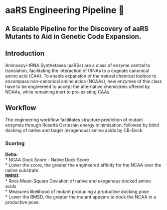 # aaRS Engineering Pipeline 🧬

## A Scalable Pipeline for the Discovery of aaRS Mutants to Aid in Genetic Code Expansion.

## Introduction
Aminoacyl-tRNA Synthetases (aaRSs) are a class of enzyme central to translation,
facilitating the interaction of tRNAs to a cognate canonical amino acid (CAA).
To enable expansion of the natural chemical toolbox to encompass non-canonical
amino acids (NCAAs), new enzymes of this class have to be enginereed to accept
the alternative chemistries offered by NCAAs, while remaining inert to
pre-existing CAAs.

## Workflow
The engineering workflow facilitates structure prediction of mutant enzymes
through Rosetta Cartesian energy minimization, followed by blind docking of
native and target (exogenous) amino acids by CB-Dock.

### Scoring
**Delta:**\
    * NCAA Dock Score - Native Dock Score\
    * Lower the score, the greater the engineered affinity for the NCAA over the
    native substrate\
**RMSD:**\
    * Root-Mean-Square Deviation of native and exogenous docked amino acids\
    * Measures likelihood of mutant producing a productive docking pose\
    * Lower the RMSD, the greater the mutant appears to dock the NCAA in a
    productive pose.
